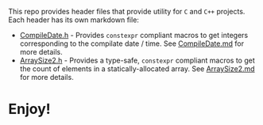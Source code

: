 This repo provides header files that provide utility for `C` and `C++`
projects.  Each header has its own markdown file:

* [CompileDate.h](./CompileDate.h) - Provides `constexpr` compliant
  macros to get integers corresponding to the compilate date / time.
  See [CompileDate.md](./CompileDate.md) for more details.
* [ArraySize2.h](./ArraySize2.h) - Provides a type-safe, `constexpr` compliant
  macros to get the count of elements in a statically-allocated array.
  See [ArraySize2.md](./ArraySize2.md) for more details.

# Enjoy!
